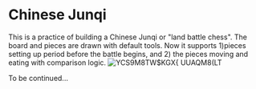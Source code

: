 # Chinese Junqi
This is a practice of building a Chinese Junqi or "land battle chess". The board and pieces are drawn with default tools. Now it supports 1)pieces setting up period before the battle begins, and 2) the pieces moving and eating with comparison logic. 
![YCS9M8TW$KGX{ UUAQM8(LT](https://github.com/user-attachments/assets/7b206d2a-ef62-4c56-a67c-d0c6ba0c04e6)

To be continued...
